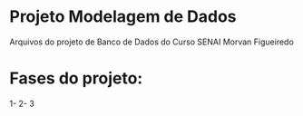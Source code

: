 # Projeto Modelagem de Dados
Arquivos do projeto de Banco de Dados do Curso SENAI Morvan Figueiredo

# Fases do projeto:
1-
2-
3
